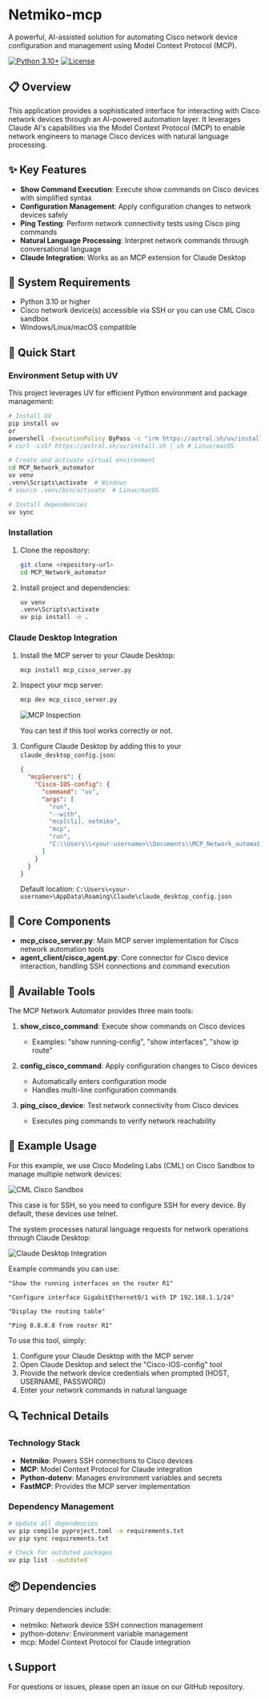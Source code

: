 # Netmiko-mcp

A powerful, AI-assisted solution for automating Cisco network device configuration and management using Model Context Protocol (MCP).

[![Python 3.10+](https://img.shields.io/badge/python-3.10+-blue.svg)](https://www.python.org/downloads/)
[![License](https://img.shields.io/badge/license-MIT-green.svg)](LICENSE)

## 📋 Overview

This application provides a sophisticated interface for interacting with Cisco network devices through an AI-powered automation layer. It leverages Claude AI's capabilities via the Model Context Protocol (MCP) to enable network engineers to manage Cisco devices with natural language processing.

## ✨ Key Features

- **Show Command Execution**: Execute show commands on Cisco devices with simplified syntax
- **Configuration Management**: Apply configuration changes to network devices safely
- **Ping Testing**: Perform network connectivity tests using Cisco ping commands
- **Natural Language Processing**: Interpret network commands through conversational language
- **Claude Integration**: Works as an MCP extension for Claude Desktop

## 🔧 System Requirements

- Python 3.10 or higher
- Cisco network device(s) accessible via SSH or you can use CML Cisco sandbox
- Windows/Linux/macOS compatible

## 🚀 Quick Start

### Environment Setup with UV

This project leverages UV for efficient Python environment and package management:

```bash
# Install UV
pip install uv
or
powershell -ExecutionPolicy ByPass -c "irm https://astral.sh/uv/install.ps1 | iex" #Windows
# curl -LsSf https://astral.sh/uv/install.sh | sh # Linux/macOS

# Create and activate virtual environment
cd MCP_Network_automator
uv venv
.venv\Scripts\activate  # Windows
# source .venv/bin/activate  # Linux/macOS

# Install dependencies
uv sync
```

### Installation

1. Clone the repository:
   ```bash
   git clone <repository-url>
   cd MCP_Network_automator
   ```

2. Install project and dependencies:
   ```bash
   uv venv
   .venv\Scripts\activate
   uv pip install -e .
   ```

### Claude Desktop Integration

1. Install the MCP server to your Claude Desktop:
   ```bash
   mcp install mcp_cisco_server.py
   ```

2. Inspect your mcp server:
   ```bash
   mcp dev mcp_cisco_server.py
   ```
   ![MCP Inspection](image/image.png)

   You can test if this tool works correctly or not.

3. Configure Claude Desktop by adding this to your `claude_desktop_config.json`:
   ```json
   {
     "mcpServers": {
       "Cisco-IOS-config": {
         "command": "uv",
         "args": [
           "run",
           "--with",
           "mcp[cli], netmiko",
           "mcp",
           "run",
           "C:\\Users\\<your-username>\\Documents\\MCP_Network_automator\\mcp_cisco_server.py" #Choose correct your path
         ]
       }
     }
   }
   ```
   Default location: `C:\Users\<your-username>\AppData\Roaming\Claude\claude_desktop_config.json`

## 🧰 Core Components

- **mcp_cisco_server.py**: Main MCP server implementation for Cisco network automation tools
- **agent_client/cisco_agent.py**: Core connector for Cisco device interaction, handling SSH connections and command execution

## 🔧 Available Tools

The MCP Network Automator provides three main tools:

1. **show_cisco_command**: Execute show commands on Cisco devices
   - Examples: "show running-config", "show interfaces", "show ip route"

2. **config_cisco_command**: Apply configuration changes to Cisco devices
   - Automatically enters configuration mode
   - Handles multi-line configuration commands

3. **ping_cisco_device**: Test network connectivity from Cisco devices
   - Executes ping commands to verify network reachability

## 💬 Example Usage

For this example, we use Cisco Modeling Labs (CML) on Cisco Sandbox to manage multiple network devices:

![CML Cisco Sandbox](image/CML_Cisco_Sandbox.png)

This case is for SSH, so you need to configure SSH for every device. By default, these devices use telnet.

The system processes natural language requests for network operations through Claude Desktop:

![Claude Desktop Integration](image/Claude_Desktop.png)

Example commands you can use:

```
"Show the running interfaces on the router R1"

"Configure interface GigabitEthernet0/1 with IP 192.168.1.1/24"

"Display the routing table"

"Ping 8.8.8.8 from router R1"
```

To use this tool, simply:
1. Configure your Claude Desktop with the MCP server
2. Open Claude Desktop and select the "Cisco-IOS-config" tool
3. Provide the network device credentials when prompted (HOST, USERNAME, PASSWORD)
4. Enter your network commands in natural language

## 🔍 Technical Details

### Technology Stack

- **Netmiko**: Powers SSH connections to Cisco devices
- **MCP**: Model Context Protocol for Claude integration
- **Python-dotenv**: Manages environment variables and secrets
- **FastMCP**: Provides the MCP server implementation

### Dependency Management

```bash
# Update all dependencies
uv pip compile pyproject.toml -o requirements.txt
uv pip sync requirements.txt

# Check for outdated packages
uv pip list --outdated
```

## 📦 Dependencies

Primary dependencies include:
- netmiko: Network device SSH connection management
- python-dotenv: Environment variable management
- mcp: Model Context Protocol for Claude integration

## 📞 Support

For questions or issues, please open an issue on our GitHub repository.

